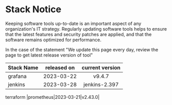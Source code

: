 # Stack Notice  
  

Keeping software tools up-to-date is an important aspect of any organization's IT strategy. Regularly updating software tools helps to ensure that the latest features and security patches are applied, and that the software remains optimized for performance.

In the case of the statement "We update this page every day, review the page to get latest release version of tool"  

| Stack Name | released on    | current version    |
| :----- | :---: | :---: |
|grafana|2023-03-22|v9.4.7|
|jenkins|2023-03-28|jenkins-2.397|
terraform
|prometheus|2023-03-21|v2.43.0|


